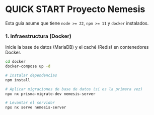 # QUICK START Proyecto Nemesis

Esta guía asume que tiene `node >= 22`, `npm >= 11` y `docker` instalados.

### 1. Infraestructura (Docker)

Inicie la base de datos (MariaDB) y el caché (Redis) en contenedores Docker.

```bash
cd docker
docker-compose up -d

# Instalar dependencias
npm install

# Aplicar migraciones de base de datos (si es la primera vez)
npx nx prisma-migrate-dev nemesis-server

# Levantar el servidor
npx nx serve nemesis-server
